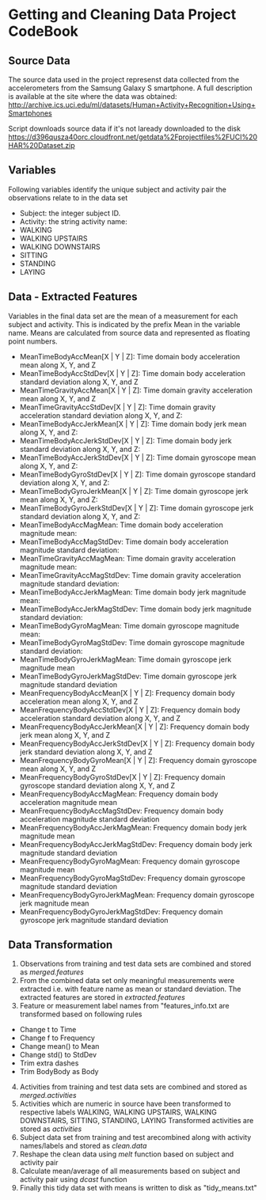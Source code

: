 # Getting and Cleaning Data Project CodeBook

## Source Data

The source data used in the project represenst data collected from the accelerometers from the Samsung Galaxy S smartphone. A full description is available at the site where the data was obtained:
  http://archive.ics.uci.edu/ml/datasets/Human+Activity+Recognition+Using+Smartphones 

Script downloads source data if it's not laready downloaded to the disk
  https://d396qusza40orc.cloudfront.net/getdata%2Fprojectfiles%2FUCI%20HAR%20Dataset.zip 

## Variables

Following variables identify the unique subject and activity pair the observations relate to in the data set

 - Subject: the integer subject ID.
 - Activity: the string activity name:
  - WALKING
  - WALKING UPSTAIRS
  - WALKING DOWNSTAIRS
  - SITTING
  - STANDING
  - LAYING

## Data - Extracted Features

Variables in the final data set are the mean of a measurement for each subject and activity. This is indicated by the prefix Mean in the variable name. Means are calculated from source data and represented as floating point numbers.

 - MeanTimeBodyAccMean[X | Y | Z]: Time domain body acceleration mean along X, Y, and Z
 - MeanTimeBodyAccStdDev[X | Y | Z]: Time domain body acceleration standard deviation along X, Y, and Z
 - MeanTimeGravityAccMean[X | Y | Z]: Time domain gravity acceleration mean along X, Y, and Z
 - MeanTimeGravityAccStdDev[X | Y | Z]: Time domain gravity acceleration standard deviation along X, Y, and Z:
 - MeanTimeBodyAccJerkMean[X | Y | Z]: Time domain body jerk mean along X, Y, and Z:
 - MeanTimeBodyAccJerkStdDev[X | Y | Z]: Time domain body jerk standard deviation along X, Y, and Z:
 - MeanTimeBodyAccJerkStdDev[X | Y | Z]: Time domain gyroscope mean along X, Y, and Z:
 - MeanTimeBodyGyroStdDev[X | Y | Z]: Time domain gyroscope standard deviation along X, Y, and Z:
 - MeanTimeBodyGyroJerkMean[X | Y | Z]: Time domain gyroscope jerk mean along X, Y, and Z:
 - MeanTimeBodyGyroJerkStdDev[X | Y | Z]: Time domain gyroscope jerk standard deviation along X, Y, and Z:
 - MeanTimeBodyAccMagMean: Time domain body acceleration magnitude mean:
 - MeanTimeBodyAccMagStdDev: Time domain body acceleration magnitude standard deviation:
 - MeanTimeGravityAccMagMean: Time domain gravity acceleration magnitude mean:
 - MeanTimeGravityAccMagStdDev: Time domain gravity acceleration magnitude standard deviation:
 - MeanTimeBodyAccJerkMagMean: Time domain body jerk magnitude mean:
 - MeanTimeBodyAccJerkMagStdDev: Time domain body jerk magnitude standard deviation:
 - MeanTimeBodyGyroMagMean: Time domain gyroscope magnitude mean:
 - MeanTimeBodyGyroMagStdDev: Time domain gyroscope magnitude standard deviation:
 - MeanTimeBodyGyroJerkMagMean: Time domain gyroscope jerk magnitude mean
 - MeanTimeBodyGyroJerkMagStdDev: Time domain gyroscope jerk magnitude standard deviation
 - MeanFrequencyBodyAccMean[X | Y | Z]: Frequency domain body acceleration mean along X, Y, and Z
 - MeanFrequencyBodyAccStdDev[X | Y | Z]: Frequency domain body acceleration standard deviation along X, Y, and Z
 - MeanFrequencyBodyAccJerkMean[X | Y | Z]: Frequency domain body jerk mean along X, Y, and Z
 - MeanFrequencyBodyAccJerkStdDev[X | Y | Z]: Frequency domain body jerk standard deviation along X, Y, and Z
 - MeanFrequencyBodyGyroMean[X | Y | Z]: Frequency domain gyroscope mean along X, Y, and Z
 - MeanFrequencyBodyGyroStdDev[X | Y | Z]: Frequency domain gyroscope standard deviation along X, Y, and Z
 - MeanFrequencyBodyAccMagMean: Frequency domain body acceleration magnitude mean
 - MeanFrequencyBodyAccMagStdDev: Frequency domain body acceleration magnitude standard deviation
 - MeanFrequencyBodyAccJerkMagMean: Frequency domain body jerk magnitude mean
 - MeanFrequencyBodyAccJerkMagStdDev: Frequency domain body jerk magnitude standard deviation
 - MeanFrequencyBodyGyroMagMean: Frequency domain gyroscope magnitude mean
 - MeanFrequencyBodyGyroMagStdDev: Frequency domain gyroscope magnitude standard deviation
 - MeanFrequencyBodyGyroJerkMagMean: Frequency domain gyroscope jerk magnitude mean
 - MeanFrequencyBodyGyroJerkMagStdDev: Frequency domain gyroscope jerk magnitude standard deviation

## Data Transformation

1. Observations from training and test data sets are combined and stored as *merged.features*
2. From the combined data set only meaningful measurements were extracted i.e. with feature name as mean or standard deviation. The extracted features are stored in *extracted.features*
3. Feature or measurement label names from "features_info.txt are transformed based on following rules
 - Change t to Time
 - Change f to Frequency
 - Change mean() to Mean 
 - Change std() to StdDev
 - Trim extra dashes
 - Trim BodyBody as Body
4. Activities from training and test data sets are combined and stored as *merged.activities*
5. Activities which are numeric in source have been transformed to respective labels
    WALKING, WALKING UPSTAIRS, WALKING DOWNSTAIRS, SITTING, STANDING, LAYING
   Transformed activities are stored as *activities*
6. Subject data set from training and test arecombined along with activity names/labels and stored as *clean.data*
7. Reshape the clean data using *melt* function based on subject and activity pair
8. Calculate mean/average of all measurements based on subject and activity pair using *dcast* function
9. Finally this tidy data set with means is written to disk as "tidy_means.txt"